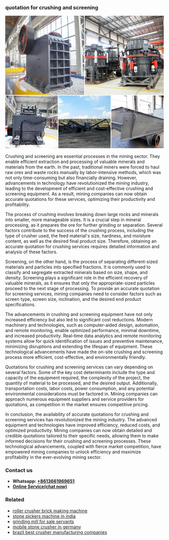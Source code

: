 <h3>quotation for crushing and screening</h3><img src='1708408501.jpg' alt=''><p>Crushing and screening are essential processes in the mining sector. They enable efficient extraction and processing of valuable minerals and materials from the earth. In the past, traditional miners were forced to haul raw ores and waste rocks manually by labor-intensive methods, which was not only time-consuming but also financially draining. However, advancements in technology have revolutionized the mining industry, leading to the development of efficient and cost-effective crushing and screening equipment. As a result, mining companies can now obtain accurate quotations for these services, optimizing their productivity and profitability.</p><p>The process of crushing involves breaking down large rocks and minerals into smaller, more manageable sizes. It is a crucial step in mineral processing, as it prepares the ore for further grinding or separation. Several factors contribute to the success of the crushing process, including the type of crusher used, the feed material's size, hardness, and moisture content, as well as the desired final product size. Therefore, obtaining an accurate quotation for crushing services requires detailed information and analysis of these factors.</p><p>Screening, on the other hand, is the process of separating different-sized materials and particles into specified fractions. It is commonly used to classify and segregate extracted minerals based on size, shape, and density. Screening plays a significant role in the efficient recovery of valuable minerals, as it ensures that only the appropriate-sized particles proceed to the next stage of processing. To provide an accurate quotation for screening services, mining companies need to consider factors such as screen type, screen size, inclination, and the desired end product specifications.</p><p>The advancements in crushing and screening equipment have not only increased efficiency but also led to significant cost reductions. Modern machinery and technologies, such as computer-aided design, automation, and remote monitoring, enable optimized performance, minimal downtime, and increased productivity. Real-time data analytics and remote monitoring systems allow for quick identification of issues and preventive maintenance, minimizing disruptions and extending the lifespan of equipment. These technological advancements have made the on-site crushing and screening process more efficient, cost-effective, and environmentally friendly.</p><p>Quotations for crushing and screening services can vary depending on several factors. Some of the key cost determinants include the type and capacity of the equipment required, the complexity of the project, the quantity of material to be processed, and the desired output. Additionally, transportation costs, labor costs, power consumption, and any potential environmental considerations must be factored in. Mining companies can approach numerous equipment suppliers and service providers for quotations, as competition in the market ensures competitive pricing.</p><p>In conclusion, the availability of accurate quotations for crushing and screening services has revolutionized the mining industry. The advanced equipment and technologies have improved efficiency, reduced costs, and optimized productivity. Mining companies can now obtain detailed and credible quotations tailored to their specific needs, allowing them to make informed decisions for their crushing and screening processes. These technological advancements, coupled with fierce market competition, have empowered mining companies to unlock efficiency and maximize profitability in the ever-evolving mining sector.</p><h3>Contact us</h3><ul><li><strong>Whatsapp:&nbsp;<a href="https://wa.me/8613661969651">+8613661969651</a></strong></li><li><a href="https://swt.shibang-china.com/?git&amp;zhl&amp;quotation for crushing and screening"><strong>Online Service(chat now)</strong></a></li></ul><h3>Related</h3><ul><li><a href='roller crusher brick making machine.md'>roller crusher brick making machine</a></li><li><a href='stone pickers machine in india.md'>stone pickers machine in india</a></li><li><a href='grinding mill for sale servants.md'>grinding mill for sale servants</a></li><li><a href='mobile stone crusher in germany.md'>mobile stone crusher in germany</a></li><li><a href='brazil best crusher manufacturing companies.md'>brazil best crusher manufacturing companies</a></li></ul>